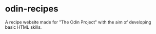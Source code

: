 # odin-recipes
A recipe website made for "The Odin Project" with the aim of developing basic HTML skills.